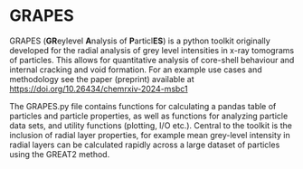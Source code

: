 # GRAPES

GRAPES (**GR**eylevel **A**nalysis of **P**articl**ES**) is a python toolkit originally developed for the radial analysis of grey level intensities in x-ray tomograms of particles. This allows for quantitative analysis of core-shell behaviour and internal cracking and void formation. For an example use cases and methodology see the paper (preprint) available at https://doi.org/10.26434/chemrxiv-2024-msbc1

The GRAPES.py file contains functions for calculating a pandas table of particles and particle properties, as well as functions for analyzing particle data sets, and utility functions (plotting, I/O etc.). Central to the toolkit is the inclusion of radial layer properties, for example mean grey-level intensity in radial layers can be calculated rapidly across a large dataset of particles using the GREAT2 method.


